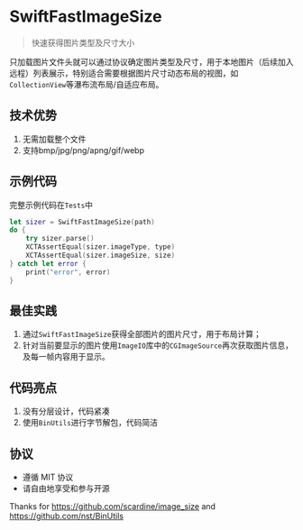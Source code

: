 # SwiftFastImageSize

> 快速获得图片类型及尺寸大小

只加载图片文件头就可以通过协议确定图片类型及尺寸，用于本地图片（后续加入远程）列表展示，特别适合需要根据图片尺寸动态布局的视图，如`CollectionView`等瀑布流布局/自适应布局。

## 技术优势

1. 无需加载整个文件
2. 支持bmp/jpg/png/apng/gif/webp


## 示例代码

完整示例代码在`Tests`中

```Swift
let sizer = SwiftFastImageSize(path)
do {
    try sizer.parse()
    XCTAssertEqual(sizer.imageType, type)
    XCTAssertEqual(sizer.imageSize, size)
} catch let error {
    print("error", error)
}
```


## 最佳实践

1. 通过`SwiftFastImageSize`获得全部图片的图片尺寸，用于布局计算；
2. 针对当前要显示的图片使用`ImageIO`库中的`CGImageSource`再次获取图片信息，及每一帧内容用于显示。

## 代码亮点

1. 没有分层设计，代码紧凑
2. 使用`BinUtils`进行字节解包，代码简洁

## 协议

* 遵循 MIT 协议
* 请自由地享受和参与开源

Thanks for https://github.com/scardine/image_size and https://github.com/nst/BinUtils
